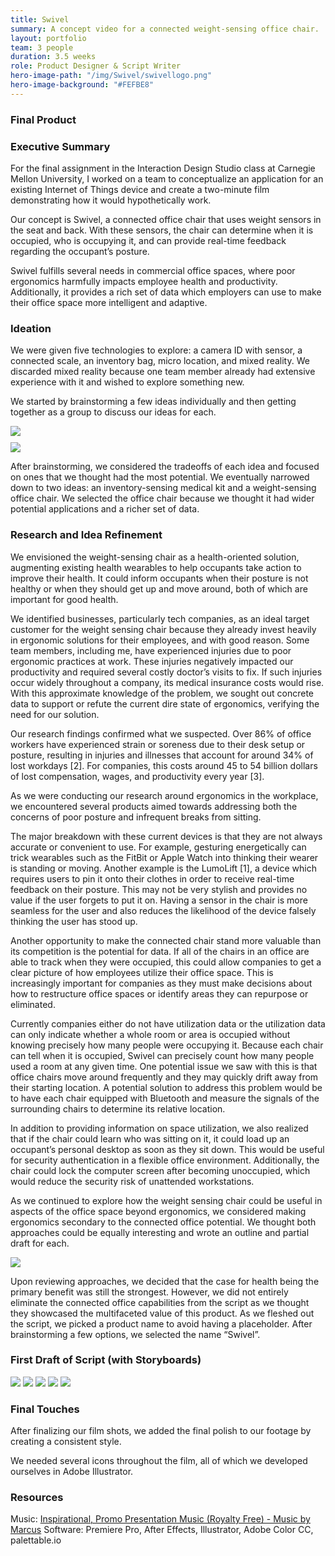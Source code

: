```yaml
---
title: Swivel
summary: A concept video for a connected weight-sensing office chair.
layout: portfolio
team: 3 people
duration: 3.5 weeks
role: Product Designer & Script Writer
hero-image-path: "/img/Swivel/swivellogo.png"
hero-image-background: "#FEFBE8"
---
```


<h3>Final Product</h3>

<!--<iframe src="https://player.vimeo.com/video/196141320" frameborder="0" webkitallowfullscreen mozallowfullscreen allowfullscreen></iframe>-->

<h3>Executive Summary</h3>
<p>For the final assignment in the Interaction Design Studio class at Carnegie Mellon University, I worked on a team to conceptualize an application for an existing Internet of Things device and create a two-minute film demonstrating how it would hypothetically work.</p>
<p>Our concept is Swivel, a connected office chair that uses weight sensors in the seat and back. With these sensors, the chair can determine when it is occupied, who is occupying it, and can provide real-time feedback regarding the occupant’s posture.</p>
<p>Swivel fulfills several needs in commercial office spaces, where poor ergonomics harmfully impacts employee health and productivity. Additionally, it provides a rich set of data which employers can use to make their office space more intelligent and adaptive.</p>

<h3>Ideation</h3>
<p>We were given five technologies to explore: a camera ID with sensor, a connected scale, an inventory bag, micro location, and mixed reality. We discarded mixed reality because one team member already had extensive experience with it and wished to explore something new.</p>
<p>We started by brainstorming a few ideas individually and then getting together as a group to discuss our ideas for each.</p>
<img class="portfolio-img" src="../img/Swivel/Group%20Brainstorm%2011-16-2016%20Part%201.jpeg">
<div style="margin:10px;"></div>
<img class="portfolio-img" src="../img/Swivel/Group%20Brainstorm%2011-16-2016%20Part%202.jpeg">
<p>After brainstorming, we considered the tradeoffs of each idea and focused on ones that we thought had the most potential. We eventually narrowed down to two ideas: an inventory-sensing medical kit and a weight-sensing office chair. We selected the office chair because we thought it had wider potential applications and a richer set of data.</p>

<h3>Research and Idea Refinement</h3>
<p>We envisioned the weight-sensing chair as a health-oriented solution, augmenting existing health wearables to help occupants take action to improve their health. It could inform occupants when their posture is not healthy or when they should get up and move around, both of which are important for good health.</p>
<p>We identified businesses, particularly tech companies, as an ideal target customer for the weight sensing chair because they already invest heavily in ergonomic solutions for their employees, and with good reason. Some team members, including me, have experienced injuries due to poor ergonomic practices at work. These injuries negatively impacted our productivity and required several costly doctor’s visits to fix. If such injuries occur widely throughout a company, its medical insurance costs would rise. With this approximate knowledge of the problem, we sought out concrete data to support or refute the current dire state of ergonomics, verifying the need for our solution.</p>
<p>Our research findings confirmed what we suspected. Over 86% of office workers have experienced strain or soreness due to their desk setup or posture, resulting in injuries and illnesses that account for around 34% of lost workdays [2]. For companies, this costs around 45 to 54 billion dollars of lost compensation, wages, and productivity every year [3].</p>
<p>As we were conducting our research around ergonomics in the workplace, we encountered several products aimed towards addressing both the concerns of poor posture and infrequent breaks from sitting.</p>
<p>The major breakdown with these current devices is that they are not always accurate or convenient to use. For example, gesturing energetically can trick wearables such as the FitBit or Apple Watch into thinking their wearer is standing or moving. Another example is the LumoLift [1], a device which requires users to pin it onto their clothes in order to receive real-time feedback on their posture. This may not be very stylish and provides no value if the user forgets to put it on. Having a sensor in the chair is more seamless for the user and also reduces the likelihood of the device falsely thinking the user has stood up.</p>
<p>Another opportunity to make the connected chair stand more valuable than its competition is the potential for data. If all of the chairs in an office are able to track when they were occupied, this could allow companies to get a clear picture of how employees utilize their office space. This is increasingly important for companies as they must make decisions about how to restructure office spaces or identify areas they can repurpose or eliminated.</p>
<p>Currently companies either do not have utilization data or the utilization data can only indicate whether a whole room or area is occupied without knowing precisely how many people were occupying it. Because each chair can tell when it is occupied, Swivel can precisely count how many people used a room at any given time. One potential issue we saw with this is that office chairs move around frequently and they may quickly drift away from their starting location. A potential solution to address this problem would be to have each chair equipped with Bluetooth and measure the signals of the surrounding chairs to determine its relative location.</p>
<p>In addition to providing information on space utilization, we also realized that if the chair could learn who was sitting on it, it could load up an occupant’s personal desktop as soon as they sit down. This would be useful for security authentication in a flexible office environment. Additionally, the chair could lock the computer screen after becoming unoccupied, which would reduce the security risk of unattended workstations.</p>
<p>As we continued to explore how the weight sensing chair could be useful in aspects of the office space beyond ergonomics, we considered making ergonomics secondary to the connected office potential. We thought both approaches could be equally interesting and wrote an outline and partial draft for each.</p>
<img class="portfolio-img" src="../img/Swivel/swivel-script-options.png">
<p>Upon reviewing approaches, we decided that the case for health being the primary benefit was still the strongest. However, we did not entirely eliminate the connected office capabilities from the script as we thought they showcased the multifaceted value of this product. As we fleshed out the script, we picked a product name to avoid having a placeholder. After brainstorming a few options, we selected the name “Swivel”.</p>

<h3>First Draft of Script (with Storyboards)</h3>
<img class="portfolio-img" src="../img/Swivel/Storyboard_Page_1.png">
<img class="portfolio-img" src="../img/Swivel/Storyboard_Page_2.png">
<img class="portfolio-img" src="../img/Swivel/Storyboard_Page_3.png">
<img class="portfolio-img" src="../img/Swivel/Storyboard_Page_4.png">
<img class="portfolio-img" src="../img/Swivel/Storyboard_Page_5.png">

<h3>Final Touches</h3>
<p>After finalizing our film shots, we added the final polish to our footage by creating a consistent style.</p>
<p>We needed several icons throughout the film, all of which we developed ourselves in Adobe Illustrator.</p>

<!--<h3>References</h3>
<ol>
    <li><a href="http://www.lumobodytech.com/">http://www.lumobodytech.com/</a></li>
    <li><a href="http://hub.staplesadvantage.com/h/i/218389662-put-your-back-into-it-11-ergonomics-stats">http://hub.staplesadvantage.com/h/i/218389662-put-your-back-into-it-11-ergonomics-stats</a></li>
    <li><a href="http://www.cdc.gov/workplacehealthpromotion/health-strategies/musculoskeletal-disorders/evaluation-measures/index.html">http://www.cdc.gov/workplacehealthpromotion/health-strategies/musculoskeletal-disorders/evaluation-measures/index.html</a></li>
</ol>-->

<h3>Resources</h3>
Music: <a href="https://www.youtube.com/watch?v=pZD66AVzQRY">Inspirational, Promo Presentation Music (Royalty Free) - Music by Marcus</a>
Software: Premiere Pro, After Effects, Illustrator, Adobe Color CC, palettable.io